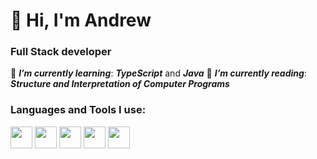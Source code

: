 # 👋 Hi, I'm Andrew

### Full Stack developer

🌱 ***I’m currently learning***: ***TypeScript*** and ***Java***
🌱 ***I’m currently reading***: ***Structure and Interpretation of Computer Programs*** 

### Languages and Tools I use:
<p>
<img src="https://cdn.jsdelivr.net/gh/devicons/devicon/icons/react/react-original.svg" width='35' height="35"/>
<img src="https://cdn.jsdelivr.net/gh/devicons/devicon/icons/nodejs/nodejs-original.svg" width='35' height="35"/>
<img src="https://cdn.jsdelivr.net/gh/devicons/devicon/icons/graphql/graphql-plain.svg" width='35' height="35"/>
<img src="https://cdn.jsdelivr.net/gh/devicons/devicon/icons/git/git-original.svg" width='35' height="35"/>
<img src="https://cdn.jsdelivr.net/gh/devicons/devicon/icons/mongodb/mongodb-original.svg" width='35' height="35"/>
</p>
